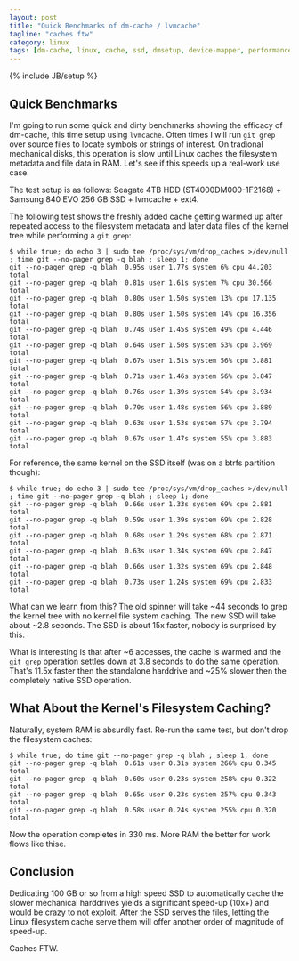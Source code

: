 ```yaml
---
layout: post
title: "Quick Benchmarks of dm-cache / lvmcache"
tagline: "caches ftw"
category: linux
tags: [dm-cache, linux, cache, ssd, dmsetup, device-mapper, performance, server, disk, lvmcache, lvm]
---
```

{% include JB/setup %}

## Quick Benchmarks

I'm going to run some quick and dirty benchmarks showing the efficacy of dm-cache, this time setup using `lvmcache`.  Often times I will run `git grep` over source files to locate symbols or strings of interest.  On tradional mechanical disks, this operation is slow until Linux caches the filesystem metadata and file data in RAM.  Let's see if this speeds up a real-work use case.

The test setup is as follows: Seagate 4TB HDD (ST4000DM000-1F2168) + Samsung 840 EVO 256 GB SSD + lvmcache + ext4.

The following test shows the freshly added cache getting warmed up after repeated access to the filesystem metadata and later data files of the kernel tree while performing a `git grep`:

    $ while true; do echo 3 | sudo tee /proc/sys/vm/drop_caches >/dev/null ; time git --no-pager grep -q blah ; sleep 1; done
    git --no-pager grep -q blah  0.95s user 1.77s system 6% cpu 44.203 total
    git --no-pager grep -q blah  0.81s user 1.61s system 7% cpu 30.566 total
    git --no-pager grep -q blah  0.80s user 1.50s system 13% cpu 17.135 total
    git --no-pager grep -q blah  0.80s user 1.50s system 14% cpu 16.356 total
    git --no-pager grep -q blah  0.74s user 1.45s system 49% cpu 4.446 total
    git --no-pager grep -q blah  0.64s user 1.50s system 53% cpu 3.969 total
    git --no-pager grep -q blah  0.67s user 1.51s system 56% cpu 3.881 total
    git --no-pager grep -q blah  0.71s user 1.46s system 56% cpu 3.847 total
    git --no-pager grep -q blah  0.76s user 1.39s system 54% cpu 3.934 total
    git --no-pager grep -q blah  0.70s user 1.48s system 56% cpu 3.889 total
    git --no-pager grep -q blah  0.63s user 1.53s system 57% cpu 3.794 total
    git --no-pager grep -q blah  0.67s user 1.47s system 55% cpu 3.883 total

For reference, the same kernel on the SSD itself (was on a btrfs partition though):

    $ while true; do echo 3 | sudo tee /proc/sys/vm/drop_caches >/dev/null ; time git --no-pager grep -q blah ; sleep 1; done
    git --no-pager grep -q blah  0.66s user 1.33s system 69% cpu 2.881 total
    git --no-pager grep -q blah  0.59s user 1.39s system 69% cpu 2.828 total
    git --no-pager grep -q blah  0.68s user 1.29s system 68% cpu 2.871 total
    git --no-pager grep -q blah  0.63s user 1.34s system 69% cpu 2.847 total
    git --no-pager grep -q blah  0.66s user 1.32s system 69% cpu 2.848 total
    git --no-pager grep -q blah  0.73s user 1.24s system 69% cpu 2.833 total

What can we learn from this?  The old spinner will take ~44 seconds to grep the kernel tree with no kernel file system caching.  The new SSD will take about ~2.8 seconds.  The SSD is about 15x faster, nobody is surprised by this.

What is interesting is that after ~6 accesses, the cache is warmed and the `git grep` operation settles down at 3.8 seconds to do the same operation.  That's 11.5x faster then the standalone harddrive and ~25% slower then the completely native SSD operation.

## What About the Kernel's Filesystem Caching?

Naturally, system RAM is absurdly fast.  Re-run the same test, but don't drop the filesystem caches:

    $ while true; do time git --no-pager grep -q blah ; sleep 1; done
    git --no-pager grep -q blah  0.61s user 0.31s system 266% cpu 0.345 total
    git --no-pager grep -q blah  0.60s user 0.23s system 258% cpu 0.322 total
    git --no-pager grep -q blah  0.65s user 0.23s system 257% cpu 0.343 total
    git --no-pager grep -q blah  0.58s user 0.24s system 255% cpu 0.320 total

Now the operation completes in 330 ms.  More RAM the better for work flows like thise.

## Conclusion

Dedicating 100 GB or so from a high speed SSD to automatically cache the slower mechanical harddrives yields a significant speed-up (10x+) and would be crazy to not exploit.  After the SSD serves the files, letting the Linux filesystem cache serve them will offer another order of magnitude of speed-up.

Caches FTW.
